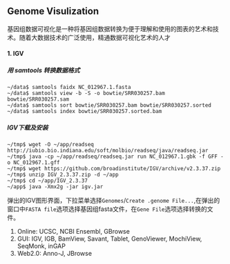 ## Genome Visulization

基因组数据可视化是一种将基因组数据转换为便于理解和使用的图表的艺术和技术。随着大数据技术的广泛使用，精通数据可视化艺术的人才


#### 1. IGV

##### 用 samtools 转换数据格式

```
~/data$ samtools faidx NC_012967.1.fasta
~/data$ samtools view -b -S -o bowtie/SRR030257.bam bowtie/SRR030257.sam
~/data$ samtools sort bowtie/SRR030257.bam bowtie/SRR030257.sorted
~/data$ samtools index bowtie/SRR030257.sorted.bam
```

##### IGV下载及安装

```
~/tmp$ wget -O ~/app/readseq http://iubio.bio.indiana.edu/soft/molbio/readseq/java/readseq.jar
~/tmp$ java -cp ~/app/readseq/readseq.jar run NC_012967.1.gbk -f GFF -o NC_012967.1.gff
~/tmp$ wget https://github.com/broadinstitute/IGV/archive/v2.3.37.zip
~/tmp$ unzip IGV_2.3.37.zip -d ~/app
~/tmp$ cd ~/app/IGV_2.3.37
~/app$ java -Xmx2g -jar igv.jar
```

弹出的IGV图形界面，下拉菜单选择`Genomes`/`Create .genome File...`,在弹出的窗口中`FASTA file`选项选择基因组fasta文件，在`Gene File`选项选择转换的文件。

1. Online: UCSC, NCBI Ensembl, GBrowse
2. GUI: IGV, IGB, BamView, Savant, Tablet, GenoViewer, MochiView, SeqMonk, inGAP
3. Web2.0: Anno-J, JBrowse
